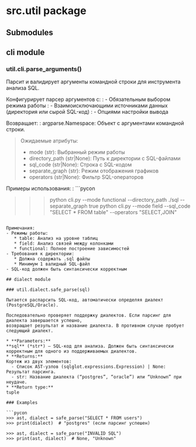 # src.util package

## Submodules

## cli module

### util.cli.parse_arguments()

Парсит и валидирует аргументы командной строки для инструмента анализа SQL.

Конфигурирует парсер аргументов с:
: - Обязательным выбором режима работы
: - Взаимоисключающими источниками данных (директория или сырой SQL-код)
: - Опциями настройки вывода

Возвращает:
: argparse.Namespace: Объект с аргументами командной строки.

  > Ожидаемые атрибуты:
  >   - mode (str): Выбранный режим работы
  >   - directory_path (str|None): Путь к директории с SQL-файлами
  >   - sql_code (str|None): Строка с SQL-кодом
  >   - separate_graph (str): Режим отображения графиков
  >   - operators (str|None): Фильтр SQL-операторов

Примеры использования:
: ```pycon
  >>> python cli.py --mode functional --directory_path ./sql --separate_graph true
  >>> python cli.py --mode field --sql_code "SELECT * FROM table" --operators "SELECT,JOIN"
  ```

Примечания:
  - Режимы работы:
     * table: Анализ на уровне таблиц
     * field: Анализ связей между колонками
     * functional: Полное построение зависимостей
 - Требования к директории:
     * Должна содержать .sql файлы
     * Минимум 1 валидный SQL-файл
 - SQL-код должен быть синтаксически корректным

## dialect module

### util.dialect.safe_parse(sql)

Пытается распарсить SQL-код, автоматически определяя диалект (PostgreSQL/Oracle).

Последовательно проверяет поддержку диалектов. Если парсинг для диалекта завершается успешно,
возвращает результат и название диалекта. В противном случае пробует следующий диалект.

* **Parameters:**
  **sql** (*str*) – SQL-код для анализа. Должен быть синтаксически корректным для одного из поддерживаемых диалектов.
* **Returns:**
  Кортеж из двух элементов:
    - Список AST-узлов (sqlglot.expressions.Expression) | None: Результат парсинга.
    - str: Название диалекта (“postgres”, “oracle”) или “Unknown” при неудаче.
* **Return type:**
  tuple

### Examples

```pycon
>>> ast, dialect = safe_parse("SELECT * FROM users")
>>> print(dialect)  # "postgres" (если парсинг успешен)
```

```pycon
>>> ast, dialect = safe_parse("INVALID SQL")
>>> print(ast, dialect)  # None, "Unknown"
```
